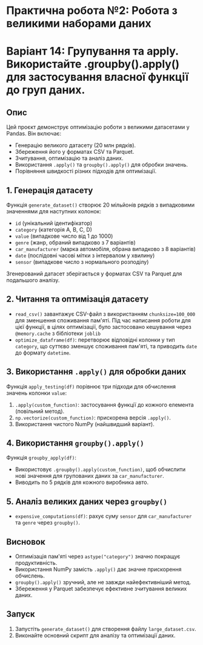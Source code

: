# Практична робота №2: Робота з великими наборами даних
# Варіант 14: Групування та apply. Використайте .groupby().apply() для застосування власної функції до груп даних.

## Опис
Цей проєкт демонструє оптимізацію роботи з великими датасетами у Pandas. Він включає:
- Генерацію великого датасету (20 млн рядків).
- Збереження його у форматах CSV та Parquet.
- Зчитування, оптимізацію та аналіз даних.
- Використання `.apply()` та `groupby().apply()` для обробки значень.
- Порівняння швидкості різних підходів для оптимізації.

## 1. Генерація датасету
Функція `generate_dataset()` створює 20 мільйонів рядків з випадковими значеннями для наступних колонок:
- `id` (унікальний ідентифікатор)
- `category` (категорія A, B, C, D)
- `value` (випадкове число від 1 до 1000)
- `genre` (жанр, обраний випадково з 7 варіантів)
- `car_manufacturer` (марка автомобіля, обрана випадково з 8 варіантів)
- `date` (послідовні часові мітки з інтервалом у хвилину)
- `sensor` (випадкове число з нормального розподілу)

Згенерований датасет зберігається у форматах CSV та Parquet для подальшого аналізу.

## 2. Читання та оптимізація датасету
- `read_csv()` завантажує CSV-файл з використанням `chunksize=100_000` для зменшення споживання пам'яті. Під час написання роботи для цієї функції, в цілях оптимізації, було застосовано кешування через `@memory.cache` з бібліотеки `joblib`
- `optimize_dataframe(df)`: перетворює відповідні колонки у тип `category`, що суттєво зменшує споживання пам'яті, та приводить `date` до формату `datetime`.

## 3. Використання `.apply()` для обробки даних
Функція `apply_testing(df)` порівнює три підходи для обчислення значень колонки `value`:
1. `.apply(custom_function)`: застосування функції до кожного елемента (повільний метод).
2. `np.vectorize(custom_function)`: прискорена версія `.apply()`.
3. Використання чистого NumPy (найшвидший варіант).

## 4. Використання `groupby().apply()`
Функція `groupby_apply(df)`:
- Використовує `.groupby().apply(custom_function)`, щоб обчислити нові значення для групованих даних за `car_manufacturer`.
- Виводить по 5 рядків для кожного виробника авто.

## 5. Аналіз великих даних через `groupby()`
- `expensive_computations(df)`: рахує суму `sensor` для `car_manufacturer` та `genre` через `groupby()`.

## Висновок
- Оптимізація пам'яті через `astype("category")` значно покращує продуктивність.
- Використання NumPy замість `.apply()` дає значне прискорення обчислень.
- `groupby().apply()` зручний, але не завжди найефективніший метод.
- Збереження у Parquet забезпечує ефективне зчитування великих даних.

## Запуск
1. Запустіть `generate_dataset()` для створення файлу `large_dataset.csv`.
2. Виконайте основний скрипт для аналізу та оптимізації даних.

